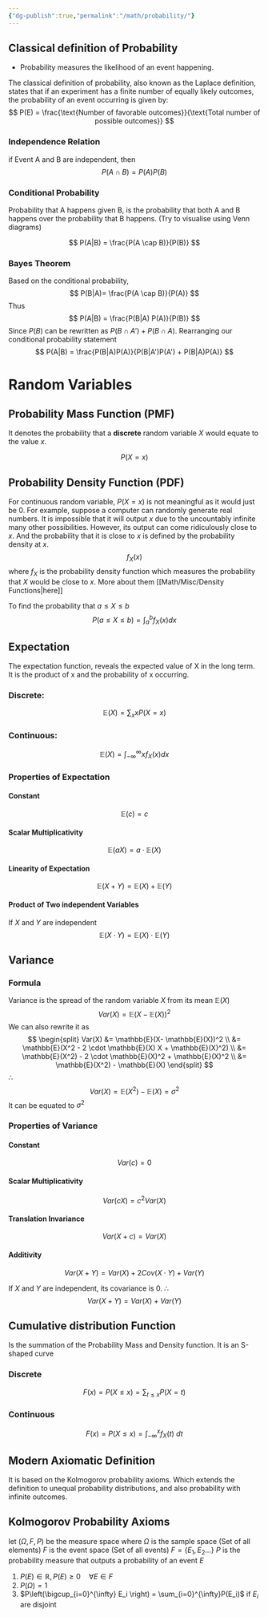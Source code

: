 ```yaml
---
{"dg-publish":true,"permalink":"/math/probability/"}
---
```



## Classical definition of Probability 
- Probability measures the likelihood of an event happening. 

The classical definition of probability, also known as the Laplace definition, states that if an experiment has a finite number of equally likely outcomes, the probability of an event occurring is given by:
$$
P(E) = \frac{\text{Number of favorable outcomes}}{\text{Total number of possible outcomes}}
$$

### Independence Relation

if Event A and B are independent, then
$$
P(A \cap B) = P(A) P(B)
$$
### **Conditional Probability**

Probability that A happens given B, is the probability that both A and B happens over the probability that B happens. (Try to visualise using Venn diagrams)

$$
P(A|B) = \frac{P(A \cap B)}{P(B)}
$$
### **Bayes Theorem**
Based on the conditional probability, 
$$
P(B|A)= \frac{P(A \cap B)}{P(A)}
$$
Thus
$$
P(A|B) = \frac{P(B|A) P(A)}{P(B)}
$$
Since $P(B)$ can be rewritten as $P(B \cap A') + P(B \cap A)$. Rearranging our conditional probability statement
$$
P(A|B) = \frac{P(B|A)P(A)}{P(B|A')P(A') + P(B|A)P(A)}
$$
# Random Variables
## Probability Mass Function (PMF)
It denotes the probability that a **discrete** random variable $X$ would equate to the value $x$. 

$$
P(X= x)
$$
## Probability Density Function (PDF)
For continuous random variable, $P(X = x)$ is not meaningful as it would just be 0. For example, suppose a computer can randomly generate real numbers. It is impossible that it will output $x$  due to the uncountably infinite many other possibilities. However, its output can come ridiculously close to $x$. And the probability that it is close to $x$ is defined by the probability density at $x$.
$$
f_X(x)
$$where $f_X$ is the probability density function which measures the probability that $X$ would be close to $x$. More about them [[Math/Misc/Density Functions\|here]]

To find the probability that $a \leq X \leq b$
$$
P(a \leq X \leq b) = \int_a^b f_X(x) dx
$$
## Expectation

The expectation function, reveals the expected value of X in the long term. It is the product of x and the probability of x occurring.
### Discrete:
$$
\mathbb{E}(X) = \sum_x{x P(X=x)}
$$
### Continuous:
$$
\mathbb{E}(X) = \int_{-\infty}^{\infty} x f_X(x) dx
$$


### Properties of Expectation

#### Constant
$$
\mathbb{E}(c) = c
$$
#### Scalar Multiplicativity
$$
\mathbb{E}(aX) = a \cdot \mathbb{E}(X)
$$
#### Linearity of Expectation
$$
\mathbb{E}(X + Y) = \mathbb{E}(X) + \mathbb{E}(Y)
$$
#### Product of Two independent Variables
If $X$ and $Y$ are independent
$$
\mathbb{E}(X \cdot Y) = \mathbb{E}(X)
\cdot \mathbb{E}(Y)$$
## Variance

### Formula
Variance is the spread of the random variable $X$ from its mean $\mathbb{E}(X)$
$$
Var(X) = \mathbb{E}(X-\mathbb{E}(X) )^2
$$
We can also rewrite it as
$$
\begin{split}
Var(X) &= \mathbb{E}(X- \mathbb{E}(X))^2 \\
&= \mathbb{E}(X^2 - 2 \cdot \mathbb{E}(X) X + \mathbb{E}(X)^2) \\
&= \mathbb{E}(X^2) - 2 \cdot \mathbb{E}(X)^2 + \mathbb{E}(X)^2 \\
&= \mathbb{E}(X^2) - \mathbb{E}(X)
\end{split}
$$
$\therefore$
$$
Var(X) = \mathbb{E}(X^2) - \mathbb{E}(X) = \sigma^2
$$
It can be equated to $\sigma^2$
### Properties of Variance
#### Constant
$$
Var(c) = 0
$$
#### Scalar Multiplicativity
$$
Var(cX ) = c^2 Var(X)
$$
#### Translation Invariance
$$
Var(X + c) = Var(X)
$$
#### Additivity
$$
Var(X + Y) = Var(X) + 2 Cov(X \cdot Y) + Var(Y)
$$

If $X$ and $Y$ are independent, its covariance is 0. $\therefore$
$$
Var(X + Y) = Var(X) + Var(Y)
$$

## Cumulative distribution Function

Is the summation of the Probability Mass and Density function. It is an S-shaped curve 
### Discrete
$$
F(x) = P( X \leq x) = \sum_{t \leq x} P(X = t)
$$
### Continuous 
$$
F(x) = P(X \leq x) = \int_{-\infty}^x f_X(t) \ dt 
$$

## Modern Axiomatic Definition

It is based on the Kolmogorov probability axioms. Which extends the definition to unequal probability distributions, and also probability with infinite outcomes.
## Kolmogorov Probability Axioms
let $(\Omega, F,P)$ be the measure space where 
$\Omega$ is the sample space (Set of all elements)
$F$ is the event space (Set of all events) $F = \{E_1, E_2 \dots \}$ 
$P$ is the probability measure that outputs a probability of an event $E$ 

1. $P(E) \in \mathbb{R}, P(E) \geq 0 \quad \forall E \in F$  
2. $P(\Omega) = 1$ 
3. $P\left(\bigcup_{i=0}^{\infty} E_i \right) = \sum_{i=0}^{\infty}P(E_i)$  if $E_i$ are disjoint 
